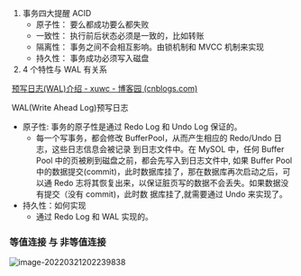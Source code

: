 1. 事务四大提醒 ACID
    - 原子性： 要么都成功要么都失败
    - 一致性： 执行前后状态必须是一致的，比如转账
    - 隔离性： 事务之间不会相互影响。由锁机制和 MVCC 机制来实现
    - 持久性： 事务成功必须写入磁盘
2. 4 个特性与 WAL 有关系

​ [预写日志(WAL)介绍 - xuwc - 博客园 (cnblogs.com)](https://www.cnblogs.com/xuwc/p/14037750.html)

​ WAL(Write Ahead Log)预写日志

-   原子性: 事务的原子性是通过 Redo Log 和 Undo Log 保证的。
    -   每一个写事务，都会修改 BufferPool，从而产生相应的 Redo/Undo 日志，这些日志信息会被记录
        到日志文件中。在 MySOL 中，任何 Buffer Pool 中的页被刷到磁盘之前，都会先写入到日志文件中,
        如果 Buffer Pool 中的数据提交(commit)，此时数据库挂了，那在数据库再次启动之后，可以通
        Redo 志将其恢复出来，以保证脏页写的数据不会丢失。如果数据没有提交（没有 commit)，此时数
        据库挂了,就需要通过 Undo 来实现了。
-   持久性：如何实现
    -   通过 Redo Log 和 WAL 实现的。

### 等值连接 与 非等值连接

![image-20220321202239838](https://xingqiu-tuchuang-1256524210.cos.ap-shanghai.myqcloud.com/8919/yank-note-picgo-image-20220321202239838.png)
